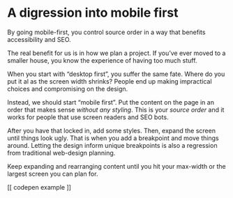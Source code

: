# A digression into mobile first  
  
By going mobile-first, you control source order in a way that benefits accessibility and SEO.   
  
The real benefit for us is in how we plan a project. If you’ve ever moved to a smaller house, you know the experience of having too much stuff.   
  
When you start with “desktop first”, you suffer the same fate. Where do you put it al as the screen width shrinks? People end up making impractical choices and compromising on the design.   
  
Instead, we should start “mobile first”. Put the content on the page in an order that makes sense *without any styling*. This is your _source order_ and it works for people that use screen readers and SEO bots.   
  
After you have that locked in, add some styles. Then, expand the screen until things look ugly. That is when you add a breakpoint and move things around. Letting the design inform unique breakpoints is also a regression from traditional web-design planning.   
  
Keep expanding and rearranging content until you hit your max-width or the largest screen you can plan for.  
  
[[ codepen example ]]